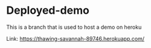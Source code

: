 # Deployed-demo

This is a branch that is used to host a demo on heroku

Link: https://thawing-savannah-89746.herokuapp.com/
